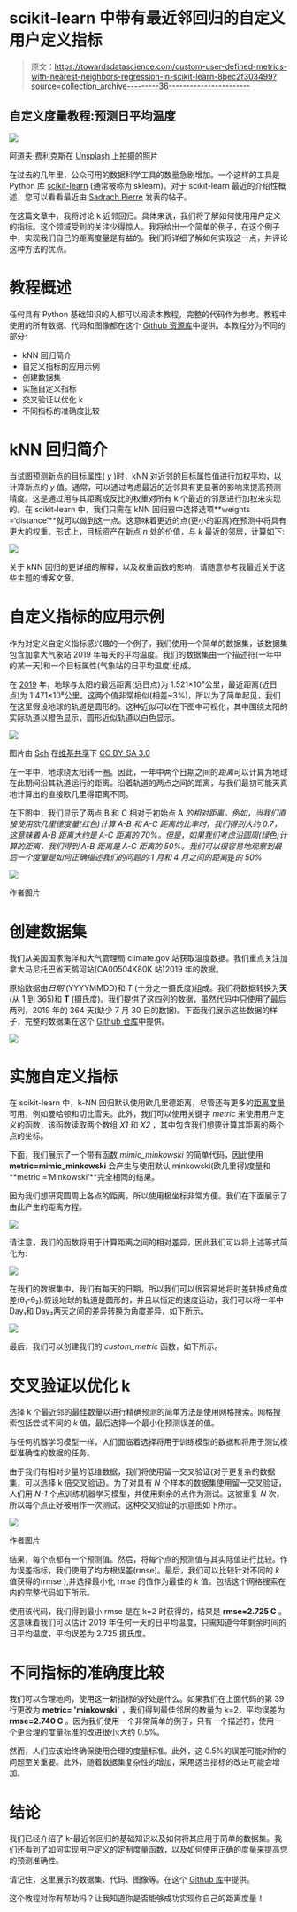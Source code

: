 # scikit-learn 中带有最近邻回归的自定义用户定义指标

> 原文：<https://towardsdatascience.com/custom-user-defined-metrics-with-nearest-neighbors-regression-in-scikit-learn-8bec2f303499?source=collection_archive---------36----------------------->

## 自定义度量教程:预测日平均温度

![](img/6cfb4a7066730e698169ac0d3f7391b1.png)

阿道夫·费利克斯在 [Unsplash](https://unsplash.com?utm_source=medium&utm_medium=referral) 上拍摄的照片

在过去的几年里，公众可用的数据科学工具的数量急剧增加。一个这样的工具是 Python 库 [scikit-learn](https://scikit-learn.org/stable/) (通常被称为 sklearn)。对于 scikit-learn 最近的介绍性概述，您可以看看最近由 [Sadrach Pierre](/a-brief-tour-of-scikit-learn-sklearn-6e829a9db2fd) 发表的帖子。

在这篇文章中，我将讨论 k 近邻回归。具体来说，我们将了解如何使用用户定义的指标。这个领域受到的关注少得惊人。我将给出一个简单的例子，在这个例子中，实现我们自己的距离度量是有益的。我们将详细了解如何实现这一点，并评论这种方法的优点。

# 教程概述

任何具有 Python 基础知识的人都可以阅读本教程，完整的代码作为参考。教程中使用的所有数据、代码和图像都在这个 [Github 资源库](https://github.com/marcosdelcueto/Tutorial_kNN_custom_metric)中提供。本教程分为不同的部分:

*   kNN 回归简介
*   自定义指标的应用示例
*   创建数据集
*   实施自定义指标
*   交叉验证以优化 k
*   不同指标的准确度比较

# kNN 回归简介

当试图预测新点的目标属性( *y* )时，kNN 对近邻的目标属性值进行加权平均，以计算新点的 *y* 值。通常，可以通过考虑最近的近邻具有更显著的影响来提高预测精度。这是通过用与其距离成反比的权重对所有 k 个最近的邻居进行加权来实现的。在 scikit-learn 中，我们只需在 kNN 回归器中选择选项**weights =‘distance’**就可以做到这一点。这意味着更近的点(更小的距离)在预测中将具有更大的权重。形式上，目标资产在新点 *n* 处的价值，与 *k* 最近的邻居，计算如下:

![](img/b70e693dc5ea97e2f09353a23fa75bfa.png)

关于 kNN 回归的更详细的解释，以及权重函数的影响，请随意参考我最近关于这些主题的博客文章。

# 自定义指标的应用示例

作为对定义自定义指标感兴趣的一个例子，我们使用一个简单的数据集，该数据集包含加拿大气象站 2019 年每天的平均温度。我们的数据集由一个描述符(一年中的某一天)和一个目标属性(气象站的日平均温度)组成。

在 [2019](http://www.astropixels.com/ephemeris/perap2001.html) 年，地球与太阳的最远距离(远日点)为 1.521×10⁸公里，最近距离(近日点)为 1.471×10⁸公里。这两个值非常相似(相差~3%)，所以为了简单起见，我们在这里假设地球的轨道是圆形的。这种近似可以在下图中可视化，其中围绕太阳的实际轨道以橙色显示，圆形近似轨道以白色显示。

![](img/ccc585e86fc258ff748b8087ae856ea3.png)

图片由 [Sch](https://de.wikipedia.org/wiki/Benutzer:Sch) 在[维基共享](https://commons.wikimedia.org/wiki/File:EarthsOrbit_en.png)下 [CC BY-SA 3.0](https://creativecommons.org/licenses/by-sa/3.0/deed.en)

在一年中，地球绕太阳转一圈。因此，一年中两个日期之间的*距离*可以计算为地球在此期间沿其轨道运行的距离。沿着轨道的两点之间的距离，与我们最初可能天真地计算出的直接欧几里得距离不同。

在下图中，我们显示了两点 B 和 C 相对于初始点 A *的相对距离。*例如，当我们直接使用欧几里德度量(红色)计算 A-B 和 A-C 距离的比率时，我们得到大约 0.7，这意味着 A-B 距离大约是 A-C 距离的 70%。但是，如果我们考虑沿圆周(绿色)计算的距离，我们得到 A-B 距离是 A-C 距离的 50%。我们可以很容易地观察到最后一个度量是如何正确描述我们的问题的:1 月和 4 月之间的*距离*是*的 50%*

![](img/198ea952efec0efc9fb483b2beee4628.png)

作者图片

# 创建数据集

我们从美国国家海洋和大气管理局 climate.gov 站获取温度数据。我们重点关注加拿大马尼托巴省天鹅河站(CA00504K80K 站)2019 年的数据。

原始数据由*日期* (YYYYMMDD)和 *T* (十分之一摄氏度)组成。我们将数据转换为**天**(从 1 到 365)和 **T** (摄氏度)。我们提供了这四列的数据，虽然代码中只使用了最后两列，2019 年的 364 天(缺少 7 月 30 日的数据)。下面我们展示这些数据的样子，完整的数据集在这个 [Github 仓库](https://github.com/marcosdelcueto/Tutorial_kNN_custom_metric)中提供。

![](img/b6e294fe7e5832f35ac25979728f5934.png)

# 实施自定义指标

在 scikit-learn 中，k-NN 回归默认使用欧几里德距离，尽管还有更多的[距离度量](https://scikit-learn.org/stable/modules/generated/sklearn.neighbors.DistanceMetric.html)可用，例如曼哈顿和切比雪夫。此外，我们可以使用关键字 *metric* 来使用用户定义的函数，该函数读取两个数组 *X1* 和 *X2* ，其中包含我们想要计算其距离的两个点的坐标。

下面，我们展示了一个带有函数 *mimic_minkowski* 的简单代码，因此使用 **metric=mimic_minkowski** 会产生与使用默认 minkowski(欧几里得)度量和**metric =‘Minkowski’**完全相同的结果。

因为我们想研究圆周上各点的距离，所以使用极坐标非常方便。我们在下面展示了由此产生的距离方程。

![](img/c9bbb10eb09ad85d41d366943955b0cc.png)

请注意，我们的函数将用于计算距离之间的相对差异，因此我们可以将上述等式简化为:

![](img/e1e1fabb2a6be4a0ca7844cfa83ea663.png)

在我们的数据集中，我们有每天的日期，所以我们可以很容易地将时差转换成角度差(θ₁-θ₂).假设地球的轨道是圆形的，并且以恒定的速度运动，我们可以将一年中 Day₁和 Day₂两天之间的差异转换为角度差异，如下所示。

![](img/51c9892da9578ab0b29e57d361042147.png)

最后，我们可以创建我们的 *custom_metric* 函数，如下所示。

# 交叉验证以优化 k

选择 k 个最近邻的最佳数量以进行精确预测的简单方法是使用网格搜索。网格搜索包括尝试不同的 *k* 值，最后选择一个最小化预测误差的值。

与任何机器学习模型一样，人们面临着选择将用于训练模型的数据和将用于测试模型准确性的数据的任务。

由于我们有相对少量的低维数据，我们将使用留一交叉验证(对于更复杂的数据集，可以选择 k 倍交叉验证)。为了对具有 *N* 个样本的数据集使用留一交叉验证，人们用 *N-1* 个点训练机器学习模型，并使用剩余的点作为测试。这被重复 *N* 次，所以每个点正好被用作一次测试。这种交叉验证的示意图如下所示。

![](img/9510de84625dbe5f0aeee0f7068c1794.png)

作者图片

结果，每个点都有一个预测值。然后，将每个点的预测值与其实际值进行比较。作为误差指标，我们使用了均方根误差(rmse)。最后，我们可以比较针对不同的 *k* 值获得的(rmse ),并选择最小化 rmse 的值作为最佳的 *k* 值。包括这个网格搜索在内的完整代码如下所示。

使用该代码，我们得到最小 rmse 是在 k=2 时获得的，结果是 **rmse=2.725 C** 。这意味着我们可以估计 2019 年任何一天的日平均温度，只需知道今年剩余时间的日平均温度，平均误差为 2.725 摄氏度。

# 不同指标的准确度比较

我们可以合理地问，使用这一新指标的好处是什么。如果我们在上面代码的第 39 行更改为 **metric= 'minkowski'** ，我们得到最佳邻居的数量为 k=2，平均误差为 **rmse=2.740 C** 。因为我们使用一个非常简单的例子，只有一个描述符，使用一个更合理的度量标准的改进很小:大约 0.5%。

然而，人们应该始终确保使用合理的度量标准。此外，这 0.5%的误差可能对你的问题至关重要。此外，随着数据集复杂性的增加，采用适当指标的改进可能会增加。

# 结论

我们已经介绍了 k-最近邻回归的基础知识以及如何将其应用于简单的数据集。我们还看到了如何实现用户定义的定制度量函数，以及如何使用正确的度量来提高您的预测准确性。

请记住，这里展示的数据集、代码、图像等。在这个 [Github 库](https://github.com/marcosdelcueto/Tutorial_kNN_custom_metric)中提供。

这个教程对你有帮助吗？让我知道你是否能够成功实现你自己的距离度量！